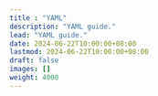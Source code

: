 ```yaml
---
title : "YAML"
description: "YAML guide."
lead: "YAML guide."
date: 2024-06-22T10:00:00+08:00
lastmod: 2024-06-22T10:00:00+08:00
draft: false
images: []
weight: 4000
---
```


